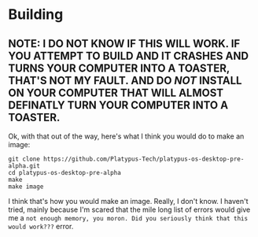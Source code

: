 # Building
## NOTE: I DO NOT KNOW IF THIS WILL WORK. IF YOU ATTEMPT TO BUILD AND IT CRASHES AND TURNS YOUR COMPUTER INTO A TOASTER, THAT'S NOT MY FAULT. AND DO ***NOT*** INSTALL ON YOUR COMPUTER THAT WILL ALMOST DEFINATLY TURN YOUR COMPUTER INTO A TOASTER.
Ok, with that out of the way, here's what I think you would do to make an image:
```shell
git clone https://github.com/Platypus-Tech/platypus-os-desktop-pre-alpha.git
cd platypus-os-desktop-pre-alpha
make
make image
```
I think that's how you would make an image. Really, I don't know. I haven't tried, mainly because I'm scared that the mile long list of errors would give me a `not enough memory, you moron. Did you seriously think that this would work???` error.
